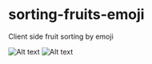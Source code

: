 # sorting-fruits-emoji
Client side fruit sorting by emoji

![Alt text](https://siasky.net/AADOkEFqWBocws8tCtdLmbU3ZY7rWAEusAUN1vfHiWRiaA?raw=true "No Sorting")
![Alt text](https://siasky.net/AABxTrl0kRbsDyW_WMLp2E3_n2Sakx8V7WKtPsqw7-B7OQ?raw=true "With Sorting")
